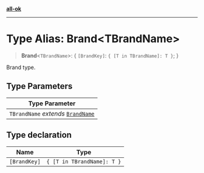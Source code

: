 [**all-ok**](../README.md)

***

# Type Alias: Brand\<TBrandName\>

> **Brand**\<`TBrandName`\>: \{ `[BrandKey]`: `{ [T in TBrandName]: T }`; \}

Brand type.

## Type Parameters

| Type Parameter |
| ------ |
| `TBrandName` *extends* [`BrandName`](BrandName.md) |

## Type declaration

| Name | Type |
| ------ | ------ |
| `[BrandKey]` | `{ [T in TBrandName]: T }` |
